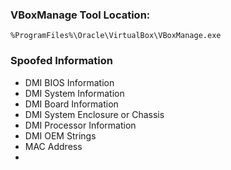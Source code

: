### VBoxManage Tool Location:
```%ProgramFiles%\Oracle\VirtualBox\VBoxManage.exe```

### Spoofed Information
- DMI BIOS Information
- DMI System Information
- DMI Board Information
- DMI System Enclosure or Chassis
- DMI Processor Information
- DMI OEM Strings
- MAC Address
- 
